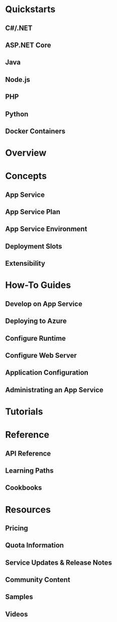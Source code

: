 # Quickstarts
## C#/.NET
## ASP.NET Core
## Java
## Node.js
## PHP
## Python
## Docker Containers

# Overview

# Concepts
## App Service
## App Service Plan
## App Service Environment
## Deployment Slots
## Extensibility

# How-To Guides
## Develop on App Service
## Deploying to Azure
## Configure Runtime
## Configure Web Server
## Application Configuration
## Administrating an App Service

# Tutorials

# Reference
## API Reference
## Learning Paths
## Cookbooks

# Resources
## Pricing
## Quota Information
## Service Updates & Release Notes
## Community Content
## Samples
## Videos